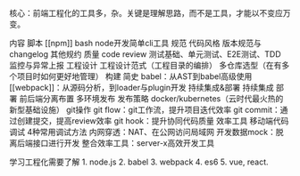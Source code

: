 核心：前端工程化的工具多，杂。关键是理解思路，而不是工具，才能以不变应万变。

内容
	脚本
		[[npm]] 
		bash
		node开发简单cli工具
	规范
		代码风格
		版本规范与changelog
		其他规约
	质量
		code review
		测试基础、单元测试、E2E测试、TDD
		监控与异常上报
	工程设计
		工程设计范式（工程目录的编排）
		多仓库选型（在有多个项目时如何更好地管理）
	构建
		简史
		babel：从AST到babel高级使用
		[[webpack]]：从源码分析，到loader与plugin开发
	持续集成&部署
		持续集成
		部署
			前后端分离布置
			多环境发布
			发布策略
		docker/kubernetes（云时代最火热的新型基础设施）
	git操作
		git flow：git工作流，提升项目迭代效率
		git commit：通过创建提交，提高review效率
		git hook：提升协同代码质量
	效率工具
		移动端代码调试
			4种常用调试方法
		内网穿透：NAT、在公网访问局域网
		开发数据mock：脱离后端接口进行开发
		整合效率工具：server-x高效开发工具

学习工程化需要了解
	1. node.js
	2. babel 
	3. webpack
	4. es6
	5. vue, react.